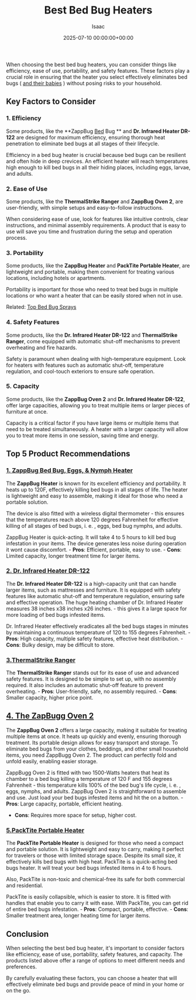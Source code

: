 ﻿---
title: Best Bed Bug Heaters
description: When choosing the best bed bug heaters, you can consider things like efficiency, ease of use, portability, and safety features.
slug: /best-bed-bug-heaters/
date: 2025-07-10 00:00:00+00:00
lastmod: 2025-07-10 00:00:00+03:00
author: Isaac
categories:
- Bed Bugs
- Product Reviews
tags:
- bed-bugs
- bed
- bug
layout: post
---

When choosing the best bed bug heaters, you can consider things like efficiency, ease of use, portability, and safety features. These factors play a crucial role in ensuring that the heater you select effectively eliminates bed bugs ( [and their babies](https://pestpolicy.com/baby-[bed-bugs](https://pestpolicy.com/bed-bug-bites-vs-mosquito-bites/)/) ) without posing risks to your household.

##  Key Factors to Consider

###  1. Efficiency

Some products, like the **ZappBug [Bed](https://pestpolicy.com/bed-bug-bites-vs-other-bites/) Bug ** and **Dr. Infrared Heater DR-122** are designed for maximum efficiency, ensuring thorough heat penetration to eliminate bed bugs at all stages of their lifecycle.

Efficiency in a bed bug heater is crucial because bed bugs can be resilient and often hide in deep crevices. An efficient heater will reach temperatures high enough to kill bed bugs in all their hiding places, including eggs, larvae, and adults.

###  2. Ease of Use

Some products, like the **ThermalStrike Ranger** and **ZappBug Oven 2**, are user-friendly, with simple setups and easy-to-follow instructions.

When considering ease of use, look for features like intuitive controls, clear instructions, and minimal assembly requirements. A product that is easy to use will save you time and frustration during the setup and operation process.

###  3. Portability

Some products, like the **ZappBug Heater** and **PackTite Portable Heater**, are lightweight and portable, making them convenient for treating various locations, including hotels or apartments.

Portability is important for those who need to treat bed bugs in multiple locations or who want a heater that can be easily stored when not in use.

Related: [Top Bed Bug Sprays](https://pestpolicy.com/best-bed-bug-spray/)

###  4. Safety Features

Some products, like the **Dr. Infrared Heater DR-122** and **ThermalStrike Ranger**, come equipped with automatic shut-off mechanisms to prevent overheating and fire hazards.

Safety is paramount when dealing with high-temperature equipment. Look for heaters with features such as automatic shut-off, temperature regulation, and cool-touch exteriors to ensure safe operation.

###  5. Capacity

Some products, like the **ZappBug Oven 2** and **Dr. Infrared Heater DR-122**, offer large capacities, allowing you to treat multiple items or larger pieces of furniture at once.

Capacity is a critical factor if you have large items or multiple items that need to be treated simultaneously. A heater with a larger capacity will allow you to treat more items in one session, saving time and energy.

##  Top 5 Product Recommendations

###  [1. ZappBug Bed Bug, Eggs, & Nymph Heater](https://www.amazon.com/dp/B00F6EV306/?tag=p-policy-20)

The **ZappBug Heater** is known for its excellent efficiency and portability. It heats up to 120F, effectively killing bed bugs in all stages of life. The heater is lightweight and easy to assemble, making it ideal for those who need a portable solution.

The device is also fitted with a wireless digital thermometer - this ensures that the temperatures reach above 120 degrees Fahrenheit for effective killing of all stages of bed bugs, i. e. , eggs, bed bug nymphs, and adults.

ZappBug Heater is quick-acting. It will take 4 to 5 hours to kill bed bug infestation in your items. The device generates less noise during operation it wont cause discomfort. - **Pros**: Efficient, portable, easy to use. - **Cons**: Limited capacity, longer treatment time for larger items.

###  [2. Dr. Infrared Heater DR-122](https://www.amazon.com/dp/B00ZOUCYDW/?tag=p-policy-20)

The **Dr. Infrared Heater DR-122** is a high-capacity unit that can handle larger items, such as mattresses and furniture. It is equipped with safety features like automatic shut-off and temperature regulation, ensuring safe and effective operation. The huge heating chamber of Dr. Infrared Heater measures 38 inches x38 inches x26 inches. - this gives it a large space for more loading of bed bugs infested items.

Dr. Infrared Heater effectively eradicates all the bed bugs stages in minutes by maintaining a continuous temperature of 120 to 155 degrees Fahrenheit. - **Pros**: High capacity, multiple safety features, effective heat distribution. - **Cons**: Bulky design, may be difficult to store.

###  [3.**ThermalStrike Ranger**](https://www.amazon.com/dp/B07NBVSRG8/?tag=p-policy-20)

The **ThermalStrike Ranger** stands out for its ease of use and advanced safety features. It is designed to be simple to set up, with no assembly required. It also includes an automatic shut-off feature to prevent overheating. - **Pros**: User-friendly, safe, no assembly required. - **Cons**: Smaller capacity, higher price point.

##  [4. The ZapBugg Oven 2](https://www.amazon.com/dp/B00L8C2ZNO/?tag=p-policy-20)

The **ZappBug Oven 2** offers a large capacity, making it suitable for treating multiple items at once. It heats up quickly and evenly, ensuring thorough treatment. Its portable design allows for easy transport and storage. To eliminate bed bugs from your clothes, beddings, and other small household items, you need ZappBugg Oven 2. The product can perfectly fold and unfold easily, enabling easier storage.

ZappBugg Oven 2 is fitted with two 1500-Watts heaters that heat its chamber to a bed bug killing a temperature of 120 F and 155 degrees Fahrenheit - this temperature kills 100% of the bed bug's life cycle, i. e. , eggs, nymphs, and adults. ZappBug Oven 2 is straightforward to assemble and use. Just load your bed bugs infested items and hit the on a button. - **Pros**: Large capacity, portable, efficient heating.

- **Cons**: Requires more space for setup, higher cost.

###  [5.**PackTite Portable Heater**](https://www.amazon.com/dp/B00HK3ANYI/?tag=p-policy-20)

The **PackTite Portable Heater** is designed for those who need a compact and portable solution. It is lightweight and easy to carry, making it perfect for travelers or those with limited storage space. Despite its small size, it effectively kills bed bugs with high heat. PackTite is a quick-acting bed bugs heater. It will treat your bed bugs infested items in 4 to 6 hours.

Also, PackTite is non-toxic and chemical-free its safe for both commercial and residential.

PackTite is easily collapsible, which is easier to store. It is fitted with handles that enable you to carry it with ease. With PackTite, you can get rid of entire bed bugs infestation. - **Pros**: Compact, portable, effective. - **Cons**: Smaller treatment area, longer heating time for larger items.

##  Conclusion

When selecting the best bed bug heater, it's important to consider factors like efficiency, ease of use, portability, safety features, and capacity. The products listed above offer a range of options to meet different needs and preferences.

By carefully evaluating these factors, you can choose a heater that will effectively eliminate bed bugs and provide peace of mind in your home or on the go.

